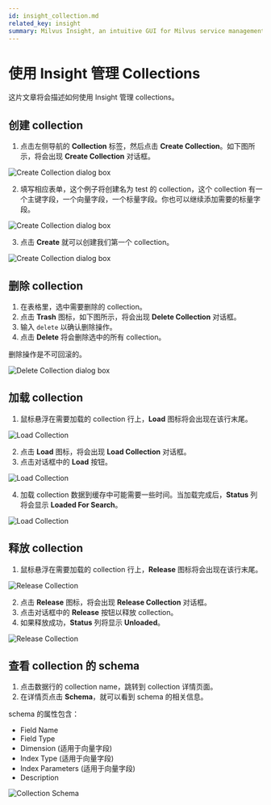 ```yaml
---
id: insight_collection.md
related_key: insight
summary: Milvus Insight, an intuitive GUI for Milvus service management.
---
```


# 使用 Insight 管理 Collections

这片文章将会描述如何使用 Insight 管理 collections。

## 创建 collection

1. 点击左侧导航的 **Collection** 标签，然后点击 **Create Collection**。如下图所示，将会出现 **Create Collection** 对话框。

![Create Collection dialog box](../../../../assets/create_collection_dialog_box1.png)

2. 填写相应表单，这个例子将创建名为 test 的 collection，这个 collection 有一个主键字段，一个向量字段，一个标量字段。你也可以继续添加需要的标量字段。

![Create Collection dialog box](../../../../assets/create_collection_dialog_box2.png)

3. 点击 **Create** 就可以创建我们第一个 collection。

![Create Collection dialog box](../../../../assets/create_collection_dialog_box3.png)

## 删除 collection

1. 在表格里，选中需要删除的 collection。
2. 点击 **Trash** 图标，如下图所示，将会出现 **Delete Collection** 对话框。
3. 输入 `delete` 以确认删除操作。
4. 点击 **Delete** 将会删除选中的所有 collection。

<div class="alert caution">
删除操作是不可回滚的。
</div>

![Delete Collection dialog box](../../../../assets/delete_collection.png)

## 加载 collection

1. 鼠标悬浮在需要加载的 collection 行上，**Load** 图标将会出现在该行末尾。

![Load Collection](../../../../assets/load_collection1.png)

2. 点击 **Load** 图标，将会出现 **Load Collection** 对话框。
3. 点击对话框中的 **Load** 按钮。

![Load Collection](../../../../assets/load_collection2.png)

4. 加载 collection 数据到缓存中可能需要一些时间。当加载完成后，**Status** 列将会显示 **Loaded For Search**。

![Load Collection](../../../../assets/load_collection3.png)

## 释放 collection

1. 鼠标悬浮在需要加载的 collection 行上，**Release** 图标将会出现在该行末尾。

![Release Collection](../../../../assets/release_collection1.png)

2. 点击 **Release** 图标，将会出现 **Release Collection** 对话框。
3. 点击对话框中的 **Release** 按钮以释放 collection。
4. 如果释放成功，**Status** 列将显示 **Unloaded**。

![Release Collection](../../../../assets/release_collection2.png)

## 查看 collection 的 schema

1. 点击数据行的 collection name，跳转到 collection 详情页面。
2. 在详情页点击 **Schema**，就可以看到 schema 的相关信息。

schema 的属性包含：

- Field Name
- Field Type
- Dimension (适用于向量字段)
- Index Type (适用于向量字段)
- Index Parameters (适用于向量字段)
- Description

![Collection Schema](../../../../assets/collection_schema.png)
